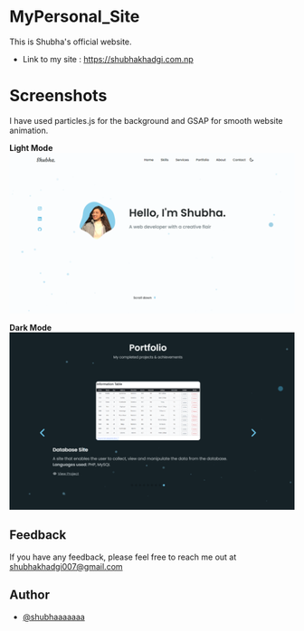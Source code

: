 # MyPersonal_Site
This is Shubha's official website.
* Link to my site : https://shubhakhadgi.com.np

# Screenshots
I have used particles.js for the background and GSAP for smooth website animation.

**Light Mode**
<img src="https://github.com/shubhaaaaaaa/MyPersonal_Site/blob/main/assets/img/s1.png" alt="screenshot" width="600"/>

**Dark Mode**
<img src="https://github.com/shubhaaaaaaa/MyPersonal_Site/blob/main/assets/img/s2.png" alt="screenshot" width="600"/>

## Feedback

If you have any feedback, please feel free to reach me out at shubhakhadgi007@gmail.com


## Author

- [@shubhaaaaaaa](https://www.github.com/shubhaaaaaaa)
